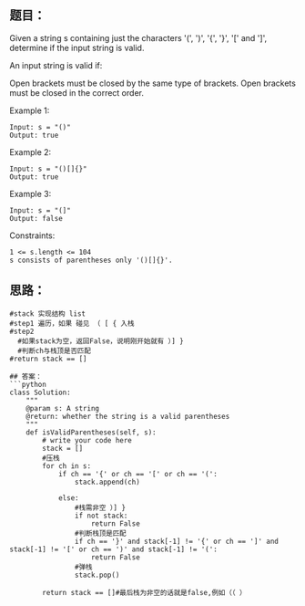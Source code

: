 ## 题目：
Given a string s containing just the characters '(', ')', '{', '}', '[' and ']', determine if the input string is valid.

An input string is valid if:

Open brackets must be closed by the same type of brackets.
Open brackets must be closed in the correct order.
 
Example 1:
```
Input: s = "()"
Output: true
```
Example 2:
```
Input: s = "()[]{}"
Output: true
```
Example 3:
```
Input: s = "(]"
Output: false
```

Constraints:
```
1 <= s.length <= 104
s consists of parentheses only '()[]{}'.
```

## 思路：
```
#stack 实现结构 list
#step1 遍历，如果 碰见 （ [ { 入栈
#step2 
  #如果stack为空，返回False，说明刚开始就有 ）] }
  #判断ch与栈顶是否匹配
#return stack == []

## 答案：
```python
class Solution:
    """
    @param s: A string
    @return: whether the string is a valid parentheses
    """
    def isValidParentheses(self, s):
        # write your code here
        stack = []
        #压栈
        for ch in s:
            if ch == '{' or ch == '[' or ch == '(':
                stack.append(ch)

            else:
                #栈需非空 ）] }
                if not stack:
                    return False
                #判断栈顶是匹配
                if ch == '}' and stack[-1] != '{' or ch == ']' and stack[-1] != '[' or ch == ')' and stack[-1] != '(':
                    return False
                #弹栈
                stack.pop()

        return stack == []#最后栈为非空的话就是false,例如（（ ）

```
